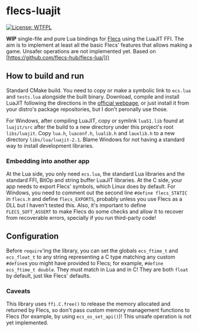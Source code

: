 # flecs-luajit
[![License: WTFPL](https://img.shields.io/badge/License-WTFPL-brightgreen.svg)](http://www.wtfpl.net/about/)

**WIP** single-file and pure Lua bindings for [Flecs](https://github.com/SanderMertens/flecs/) using the LuaJIT FFI. The aim is to implement at least all the basic Flecs' features that allows making a game. Unsafer operations are not implemented yet. Based on [https://github.com/flecs-hub/flecs-lua/]()

## How to build and run

Standard CMake build. You need to copy or make a symbolic link to `ecs.lua` and `tests.lua` alongside the built binary. Download, compile and install LuaJIT following the directions in the [official webpage](https://luajit.org/), or just install it from your distro's package repositories, but I don't peronally use those.

For Windows, after compiling LuaJIT, copy or symlink `lua51.lib` found at `luajit/src` after the build to a new directory under this project's root `libs/luajit`. Copy `lua.h`, `luaconf.h`, `lualib.h` and `lauxlib.h` to a new directory `libs/lua/luajit-2.1`. Blame Windows for not having a standard way to install development libraries.

### Embedding into another app

At the Lua side, you only need `ecs.lua`, the standard Lua libraries and the standard FFI, BitOp and string buffer LuaJIT libraries. At the C side, your app needs to export Flecs' symbols, which Linux does by default. For Windows, you need to comment out the second line `#define flecs_STATIC` in `flecs.h` and define `flecs_EXPORTS`, probably unless you use Flecs as a DLL but I haven't tested this. Also, it's important to define `FLECS_SOFT_ASSERT` to make Flecs do some checks and allow it to recover from recoverable errors, specially if you run third-party code!

## Configuration

Before `require`'ing the library, you can set the globals `ecs_ftime_t` and `ecs_float_t` to any string representing a C type matching any custom `#define`s you might have provided to Flecs; for example, `#define ecs_ftime_t double`. They must match in Lua and in C! They are both `float` by default, just like Flecs' defaults.

### Caveats

This library uses `ffi.C.free()` to release the memory allocated and returned by Flecs, so don't pass custom memory management functions to Flecs (for example, by using `ecs_os_set_api()`)! This unsafe operation is not yet implemented.
